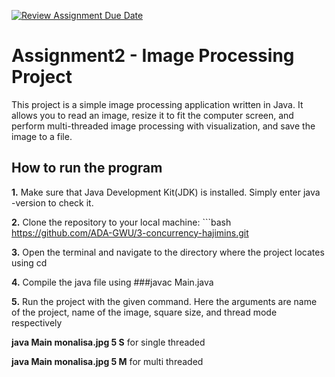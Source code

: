 [![Review Assignment Due Date](https://classroom.github.com/assets/deadline-readme-button-24ddc0f5d75046c5622901739e7c5dd533143b0c8e959d652212380cedb1ea36.svg)](https://classroom.github.com/a/YybNWfh8)


# Assignment2 - Image Processing Project

This project is a simple image processing application written in Java. It allows you to read an image, resize it to fit the computer screen, and perform multi-threaded image processing with visualization, and save the image to a file.

## How to run the program
<b>1.</b> Make sure that Java Development Kit(JDK) is installed. Simply enter java -version to check it.

<b>2.</b>  Clone the repository to your local machine:
    ```bash
    https://github.com/ADA-GWU/3-concurrency-hajimins.git
    
<b>3.</b>  Open the terminal and navigate to the directory where the project locates using cd

<b>4.</b> Compile the java file using              ###javac Main.java

<b>5.</b> Run the project with the given command. Here the arguments are name of the project, name of the image, square size, and thread mode respectively

<b>java Main monalisa.jpg 5 S</b> for single threaded

<b>java Main monalisa.jpg 5 M</b> for multi threaded
